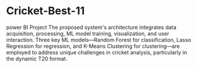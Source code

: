 # Cricket-Best-11
power BI Project 
The proposed system's architecture integrates data acquisition, processing, ML model training, visualization, and user interaction. Three key ML models—Random Forest for classification, Lasso Regression for regression, and K-Means Clustering for clustering—are employed to address unique challenges in cricket analysis, particularly in the dynamic T20 format.

